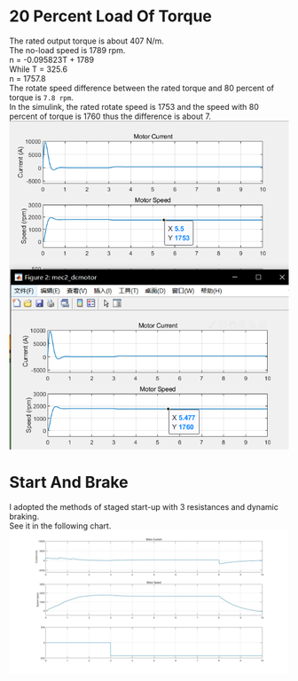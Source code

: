 20 Percent Load Of Torque
===
The rated output torque is about 407 N/m. <br>
The no-load speed is 1789 rpm. <br>
n = -0.095823T + 1789 <br>
While T = 325.6 <br>
n = 1757.8 <br>
The rotate speed difference between the rated torque and 80 percent of torque is `7.8 rpm`. <br>
In the simulink, the rated rotate speed is 1753 and the speed with 80 percent of torque is 1760 thus the difference is about 7. <br>
![1](Comparison_Of_Torque.png)

Start And Brake
===
I adopted the methods of staged start-up with 3 resistances and dynamic braking. <br>
See it in the following chart. <br>
![1](brake.jpg)
